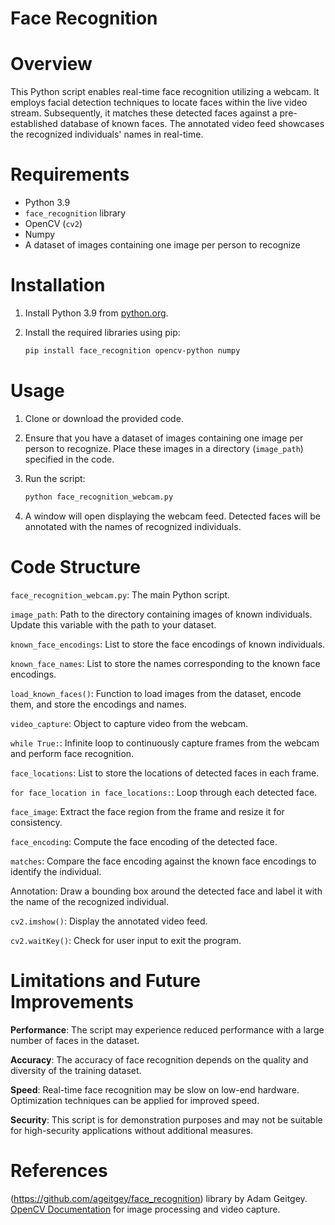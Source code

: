 # Face Recognition 

# Overview
This Python script enables real-time face recognition utilizing a webcam. It employs facial detection techniques to locate faces within the live video stream. Subsequently, it matches these detected faces against a pre-established database of known faces. The annotated video feed showcases the recognized individuals' names in real-time.

# Requirements

- Python 3.9
- `face_recognition` library
- OpenCV (`cv2`)
- Numpy
- A dataset of images containing one image per person to recognize

# Installation

1. Install Python 3.9 from [python.org](https://www.python.org/downloads/).
2. Install the required libraries using pip:

   ```bash
   pip install face_recognition opencv-python numpy
   ```
# Usage

1. Clone or download the provided code.
2. Ensure that you have a dataset of images containing one image per person to recognize. Place these images in a directory (`image_path`) specified in the code.
3. Run the script:

   ```bash
   python face_recognition_webcam.py
   ```

4. A window will open displaying the webcam feed. Detected faces will be annotated with the names of recognized individuals.

# Code Structure

`face_recognition_webcam.py`: The main Python script.

`image_path`: Path to the directory containing images of known individuals. Update this variable with the path to your dataset.

`known_face_encodings`: List to store the face encodings of known individuals.

`known_face_names`: List to store the names corresponding to the known face encodings.

`load_known_faces()`: Function to load images from the dataset, encode them, and store the encodings and names.

`video_capture`: Object to capture video from the webcam.

`while True:`: Infinite loop to continuously capture frames from the webcam and perform face recognition.

`face_locations`: List to store the locations of detected faces in each frame.

`for face_location in face_locations:`: Loop through each detected face.

`face_image`: Extract the face region from the frame and resize it for consistency.

`face_encoding`: Compute the face encoding of the detected face.

`matches`: Compare the face encoding against the known face encodings to identify the individual.

Annotation: Draw a bounding box around the detected face and label it with the name of the recognized individual.

`cv2.imshow()`: Display the annotated video feed.

`cv2.waitKey()`: Check for user input to exit the program.

# Limitations and Future Improvements

**Performance**: The script may experience reduced performance with a large number of faces in the dataset.

**Accuracy**: The accuracy of face recognition depends on the quality and diversity of the training dataset.

**Speed**: Real-time face recognition may be slow on low-end hardware. Optimization techniques can be applied for improved speed.

**Security**: This script is for demonstration purposes and may not be suitable for high-security applications without additional measures.

# References

(https://github.com/ageitgey/face_recognition) library by Adam Geitgey.
[OpenCV Documentation](https://opencv-python-tutroals.readthedocs.io/en/latest/index.html) for image processing and video capture.


